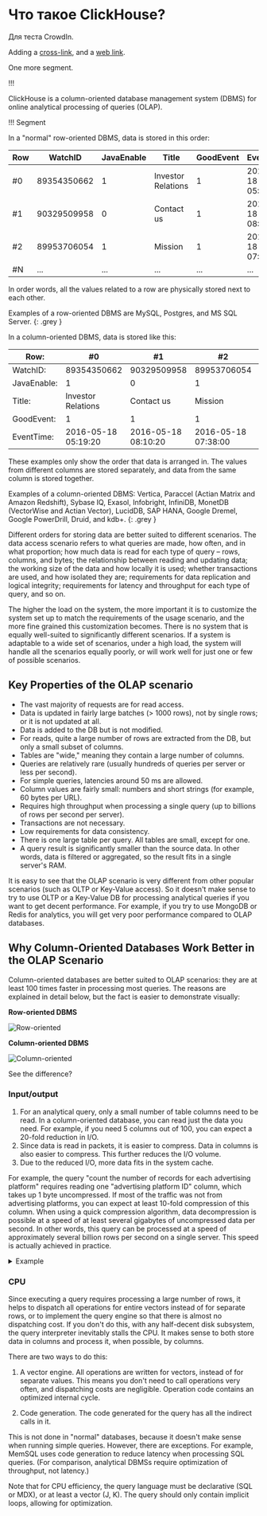 # Что такое ClickHouse?

Для теста CrowdIn.

Adding a [cross-link](../dome_file), and a [web link](https://google.com).

One more segment.

!!!

ClickHouse is a column-oriented database management system (DBMS) for online analytical processing of queries (OLAP).

!!! Segment

In a "normal" row-oriented DBMS, data is stored in this order:

| Row | WatchID     | JavaEnable | Title              | GoodEvent | EventTime           |
| --- | ----------- | ---------- | ------------------ | --------- | ------------------- |
| #0  | 89354350662 | 1          | Investor Relations | 1         | 2016-05-18 05:19:20 |
| #1  | 90329509958 | 0          | Contact us         | 1         | 2016-05-18 08:10:20 |
| #2  | 89953706054 | 1          | Mission            | 1         | 2016-05-18 07:38:00 |
| #N  | ...         | ...        | ...                | ...       | ...                 |

In order words, all the values related to a row are physically stored next to each other.

Examples of a row-oriented DBMS are MySQL, Postgres, and MS SQL Server. {: .grey }

In a column-oriented DBMS, data is stored like this:

| Row:        | #0                  | #1                  | #2                  | #N  |
| ----------- | ------------------- | ------------------- | ------------------- | --- |
| WatchID:    | 89354350662         | 90329509958         | 89953706054         | ... |
| JavaEnable: | 1                   | 0                   | 1                   | ... |
| Title:      | Investor Relations  | Contact us          | Mission             | ... |
| GoodEvent:  | 1                   | 1                   | 1                   | ... |
| EventTime:  | 2016-05-18 05:19:20 | 2016-05-18 08:10:20 | 2016-05-18 07:38:00 | ... |

These examples only show the order that data is arranged in. The values from different columns are stored separately, and data from the same column is stored together.

Examples of a column-oriented DBMS: Vertica, Paraccel (Actian Matrix and Amazon Redshift), Sybase IQ, Exasol, Infobright, InfiniDB, MonetDB (VectorWise and Actian Vector), LucidDB, SAP HANA, Google Dremel, Google PowerDrill, Druid, and kdb+. {: .grey }

Different orders for storing data are better suited to different scenarios. The data access scenario refers to what queries are made, how often, and in what proportion; how much data is read for each type of query – rows, columns, and bytes; the relationship between reading and updating data; the working size of the data and how locally it is used; whether transactions are used, and how isolated they are; requirements for data replication and logical integrity; requirements for latency and throughput for each type of query, and so on.

The higher the load on the system, the more important it is to customize the system set up to match the requirements of the usage scenario, and the more fine grained this customization becomes. There is no system that is equally well-suited to significantly different scenarios. If a system is adaptable to a wide set of scenarios, under a high load, the system will handle all the scenarios equally poorly, or will work well for just one or few of possible scenarios.

## Key Properties of the OLAP scenario

- The vast majority of requests are for read access.
- Data is updated in fairly large batches (> 1000 rows), not by single rows; or it is not updated at all.
- Data is added to the DB but is not modified.
- For reads, quite a large number of rows are extracted from the DB, but only a small subset of columns.
- Tables are "wide," meaning they contain a large number of columns.
- Queries are relatively rare (usually hundreds of queries per server or less per second).
- For simple queries, latencies around 50 ms are allowed.
- Column values are fairly small: numbers and short strings (for example, 60 bytes per URL).
- Requires high throughput when processing a single query (up to billions of rows per second per server).
- Transactions are not necessary.
- Low requirements for data consistency.
- There is one large table per query. All tables are small, except for one.
- A query result is significantly smaller than the source data. In other words, data is filtered or aggregated, so the result fits in a single server's RAM.

It is easy to see that the OLAP scenario is very different from other popular scenarios (such as OLTP or Key-Value access). So it doesn't make sense to try to use OLTP or a Key-Value DB for processing analytical queries if you want to get decent performance. For example, if you try to use MongoDB or Redis for analytics, you will get very poor performance compared to OLAP databases.

## Why Column-Oriented Databases Work Better in the OLAP Scenario

Column-oriented databases are better suited to OLAP scenarios: they are at least 100 times faster in processing most queries. The reasons are explained in detail below, but the fact is easier to demonstrate visually:

**Row-oriented DBMS**

![Row-oriented](images/row_oriented.gif#)

**Column-oriented DBMS**

![Column-oriented](images/column_oriented.gif#)

See the difference?

### Input/output

1. For an analytical query, only a small number of table columns need to be read. In a column-oriented database, you can read just the data you need. For example, if you need 5 columns out of 100, you can expect a 20-fold reduction in I/O.
2. Since data is read in packets, it is easier to compress. Data in columns is also easier to compress. This further reduces the I/O volume.
3. Due to the reduced I/O, more data fits in the system cache.

For example, the query "count the number of records for each advertising platform" requires reading one "advertising platform ID" column, which takes up 1 byte uncompressed. If most of the traffic was not from advertising platforms, you can expect at least 10-fold compression of this column. When using a quick compression algorithm, data decompression is possible at a speed of at least several gigabytes of uncompressed data per second. In other words, this query can be processed at a speed of approximately several billion rows per second on a single server. This speed is actually achieved in practice.

<details><summary>Example</summary>

<p>
  <pre>
$ clickhouse-client
ClickHouse client version 0.0.52053.
Connecting to localhost:9000.
Connected to ClickHouse server version 0.0.52053.

:) SELECT CounterID, count() FROM hits GROUP BY CounterID ORDER BY count() DESC LIMIT 20

SELECT
CounterID,
count()
FROM hits
GROUP BY CounterID
ORDER BY count() DESC
LIMIT 20

┌─CounterID─┬──count()─┐
│    114208 │ 56057344 │
│    115080 │ 51619590 │
│      3228 │ 44658301 │
│     38230 │ 42045932 │
│    145263 │ 42042158 │
│     91244 │ 38297270 │
│    154139 │ 26647572 │
│    150748 │ 24112755 │
│    242232 │ 21302571 │
│    338158 │ 13507087 │
│     62180 │ 12229491 │
│     82264 │ 12187441 │
│    232261 │ 12148031 │
│    146272 │ 11438516 │
│    168777 │ 11403636 │
│   4120072 │ 11227824 │
│  10938808 │ 10519739 │
│     74088 │  9047015 │
│    115079 │  8837972 │
│    337234 │  8205961 │
└───────────┴──────────┘

20 rows in set. Elapsed: 0.153 sec. Processed 1.00 billion rows, 4.00 GB (6.53 billion rows/s., 26.10 GB/s.)

:)</pre>
</p>

</details>

### CPU

Since executing a query requires processing a large number of rows, it helps to dispatch all operations for entire vectors instead of for separate rows, or to implement the query engine so that there is almost no dispatching cost. If you don't do this, with any half-decent disk subsystem, the query interpreter inevitably stalls the CPU. It makes sense to both store data in columns and process it, when possible, by columns.

There are two ways to do this:

1. A vector engine. All operations are written for vectors, instead of for separate values. This means you don't need to call operations very often, and dispatching costs are negligible. Operation code contains an optimized internal cycle.

2. Code generation. The code generated for the query has all the indirect calls in it.

This is not done in "normal" databases, because it doesn't make sense when running simple queries. However, there are exceptions. For example, MemSQL uses code generation to reduce latency when processing SQL queries. (For comparison, analytical DBMSs require optimization of throughput, not latency.)

Note that for CPU efficiency, the query language must be declarative (SQL or MDX), or at least a vector (J, K). The query should only contain implicit loops, allowing for optimization.